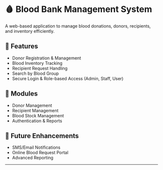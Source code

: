 # 🩸 Blood Bank Management System

A web-based application to manage blood donations, donors, recipients, and inventory efficiently.

## 🚀 Features
- Donor Registration & Management  
- Blood Inventory Tracking  
- Recipient Request Handling  
- Search by Blood Group  
- Secure Login & Role-based Access (Admin, Staff, User)   

## 📂 Modules
- Donor Management  
- Recipient Management  
- Blood Stock Management  
- Authentication & Reports   

## 📌 Future Enhancements
- SMS/Email Notifications  
- Online Blood Request Portal  
- Advanced Reporting  

---
